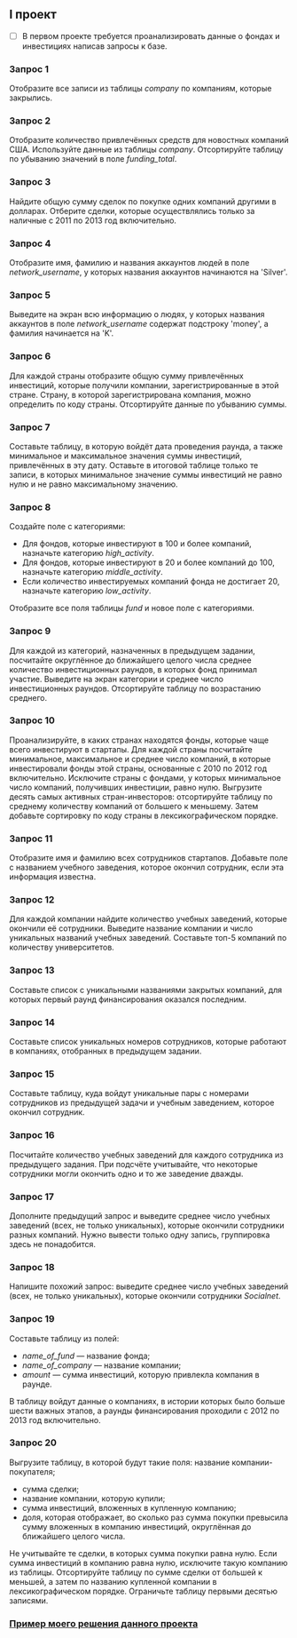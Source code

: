## I проект

- [ ] В первом проекте требуется проанализировать данные о фондах и инвестициях написав запросы к базе.

### Запрос 1

Отобразите все записи из таблицы *company* по компаниям, которые закрылись.

### Запрос 2

Отобразите количество привлечённых средств для новостных компаний США. Используйте данные из таблицы *company*. Отсортируйте таблицу по убыванию значений в поле *funding_total*.

### Запрос 3

Найдите общую сумму сделок по покупке одних компаний другими в долларах. Отберите сделки, которые осуществлялись только за наличные с 2011 по 2013 год включительно.

### Запрос 4

Отобразите имя, фамилию и названия аккаунтов людей в поле *network_username*, у которых названия аккаунтов начинаются на 'Silver'.

### Запрос 5

Выведите на экран всю информацию о людях, у которых названия аккаунтов в поле *network_username* содержат подстроку 'money', а фамилия начинается на 'K'.

### Запрос 6

Для каждой страны отобразите общую сумму привлечённых инвестиций, которые получили компании, зарегистрированные в этой стране. Страну, в которой зарегистрирована компания, можно определить по коду страны. Отсортируйте данные по убыванию суммы.

### Запрос 7

Составьте таблицу, в которую войдёт дата проведения раунда, а также минимальное и максимальное значения суммы инвестиций, привлечённых в эту дату.
Оставьте в итоговой таблице только те записи, в которых минимальное значение суммы инвестиций не равно нулю и не равно максимальному значению.

### Запрос 8

Создайте поле с категориями:
- Для фондов, которые инвестируют в 100 и более компаний, назначьте категорию *high_activity*.
- Для фондов, которые инвестируют в 20 и более компаний до 100, назначьте категорию *middle_activity*.
- Если количество инвестируемых компаний фонда не достигает 20, назначьте категорию *low_activity*.


Отобразите все поля таблицы *fund* и новое поле с категориями.

### Запрос 9

Для каждой из категорий, назначенных в предыдущем задании, посчитайте округлённое до ближайшего целого числа среднее количество инвестиционных раундов, в которых фонд принимал участие. 
Выведите на экран категории и среднее число инвестиционных раундов. Отсортируйте таблицу по возрастанию среднего.

### Запрос 10

Проанализируйте, в каких странах находятся фонды, которые чаще всего инвестируют в стартапы. 
Для каждой страны посчитайте минимальное, максимальное и среднее число компаний, в которые инвестировали фонды этой страны, основанные с 2010 по 2012 год включительно. 
Исключите страны с фондами, у которых минимальное число компаний, получивших инвестиции, равно нулю. 
Выгрузите десять самых активных стран-инвесторов: отсортируйте таблицу по среднему количеству компаний от большего к меньшему. Затем добавьте сортировку по коду страны в лексикографическом порядке.

### Запрос 11

Отобразите имя и фамилию всех сотрудников стартапов. Добавьте поле с названием учебного заведения, которое окончил сотрудник, если эта информация известна.

### Запрос 12

Для каждой компании найдите количество учебных заведений, которые окончили её сотрудники. Выведите название компании и число уникальных названий учебных заведений. 
Составьте топ-5 компаний по количеству университетов.

### Запрос 13

Составьте список с уникальными названиями закрытых компаний, для которых первый раунд финансирования оказался последним.

### Запрос 14

Составьте список уникальных номеров сотрудников, которые работают в компаниях, отобранных в предыдущем задании.

### Запрос 15

Составьте таблицу, куда войдут уникальные пары с номерами сотрудников из предыдущей задачи и учебным заведением, которое окончил сотрудник.

### Запрос 16

Посчитайте количество учебных заведений для каждого сотрудника из предыдущего задания. При подсчёте учитывайте, что некоторые сотрудники могли окончить одно и то же заведение дважды.

### Запрос 17

Дополните предыдущий запрос и выведите среднее число учебных заведений (всех, не только уникальных), которые окончили сотрудники разных компаний. Нужно вывести только одну запись, группировка здесь не понадобится.

### Запрос 18

Напишите похожий запрос: выведите среднее число учебных заведений (всех, не только уникальных), которые окончили сотрудники *Socialnet*.

### Запрос 19

Составьте таблицу из полей:
- *name_of_fund* — название фонда;
- *name_of_company* — название компании;
- *amount* — сумма инвестиций, которую привлекла компания в раунде.


В таблицу войдут данные о компаниях, в истории которых было больше шести важных этапов, а раунды финансирования проходили с 2012 по 2013 год включительно.

### Запрос 20


Выгрузите таблицу, в которой будут такие поля:
название компании-покупателя;
- сумма сделки;
- название компании, которую купили;
- сумма инвестиций, вложенных в купленную компанию;
- доля, которая отображает, во сколько раз сумма покупки превысила сумму вложенных в компанию инвестиций, округлённая до ближайшего целого числа.


Не учитывайте те сделки, в которых сумма покупки равна нулю. Если сумма инвестиций в компанию равна нулю, исключите такую компанию из таблицы. 
Отсортируйте таблицу по сумме сделки от большей к меньшей, а затем по названию купленной компании в лексикографическом порядке. Ограничьте таблицу первыми десятью записями.

### [Пример моего решения данного проекта](https://github.com/SayJustOnlyMe/portfolio/blob/main/SQL/Yandex%20Workshop/SQL%20for%20data%20science%20and%20analytics/Module%201/queries.sql)
